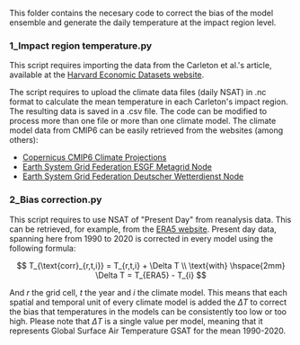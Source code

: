 This folder contains the necesary code to correct the bias of the model ensemble and generate the daily temperature at the impact region level.


### 1_Impact region temperature.py
This script requires importing the data from the Carleton et al.'s article, available at the [Harvard Economic Datasets website](https://hu.sharepoint.com/sites/HarvardEconomicsDatasets/Shared%20Documents/Forms/AllItems.aspx?id=%2Fsites%2FHarvardEconomicsDatasets%2FShared%20Documents%2FCarleton%20et%20al%20%282022%29&p=true&ga=1).

The script requires to upload the climate data files (daily NSAT) in .nc format to calculate the mean temperature in each Carleton's impact region. The resulting data is saved in a .csv file. The code can be modified to process more than one file or more than one climate model. The climate model data from CMIP6 can be easily retrieved from the websites (among others): 
- [Copernicus CMIP6 Climate Projections](https://cds.climate.copernicus.eu/cdsapp#!/dataset/projections-cmip6?tab=form)
- [Earth System Grid Federation ESGF Metagrid Node](https://aims2.llnl.gov/search)
- [Earth System Grid Federation Deutscher Wetterdienst Node](https://esgf.dwd.de/search/cmip6-dwd/)

### 2_Bias correction.py
This script requires to use NSAT of "Present Day" from reanalysis data. This can be retrieved, for example, from the [ERA5 website](https://cds.climate.copernicus.eu/cdsapp#!/dataset/reanalysis-era5-single-levels-monthly-means?tab=overview). 
Present day data, spanning here from 1990 to 2020 is corrected in every model using the following formula:

$$
T_{\text{corr}_{r,t,i}} = T_{r,t,i} + \Delta T \\
\text{with} \hspace{2mm} \Delta T = T_{ERA5} - T_{i} 
$$

And $r$ the grid cell, $t$ the year and $i$ the climate model. This means that each spatial and temporal unit of every climate model is added the $\Delta T$ to correct the bias that temperatures in the models can be consistently too low or too high. Please note that $\Delta T$ is a single value per model, meaning that it represents Global Surface Air Temperature GSAT for the mean 1990-2020.
